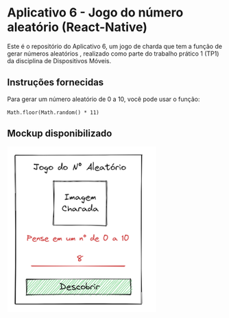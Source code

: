 # Aplicativo 6 - Jogo do número aleatório (React-Native)

Este é o repositório do Aplicativo 6, um jogo de charda que tem a função de gerar números aleatórios , realizado como parte do trabalho prático 1 (TP1) da disciplina de Dispositivos Móveis.

## Instruções fornecidas

Para gerar um número aleatório de 0 a 10, você pode usar o função: 
```
Math.floor(Math.random() * 11)
```

## Mockup disponibilizado

![Alt text](image.png)



